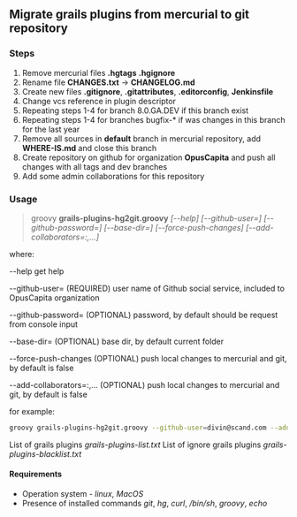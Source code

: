 ## Migrate grails plugins from mercurial to git repository

### Steps

1. Remove mercurial files **.hgtags** **.hgignore**
1. Rename file **CHANGES.txt** -> **CHANGELOG.md**
1. Create new files **.gitignore**, **.gitattributes**, **.editorconfig**, **Jenkinsfile**
1. Change vcs reference in plugin descriptor
1. Repeating steps 1-4 for branch 8.0.GA.DEV if this branch exist
1. Repeating steps 1-4 for branches bugfix-* if was changes in this branch for the last year
1. Remove all sources in **default** branch in mercurial repository, add **WHERE-IS.md** and close this branch
1. Create repository on github for organization **OpusCapita** and push all changes with all tags and dev branches
1. Add some admin collaborations for this repository


### Usage

> groovy **grails-plugins-hg2git.groovy**
  *[--help]*
  *[--github-user=<user>]*
  *[--github-password=<password>]*
  *[--base-dir=<path>]*
  *[--force-push-changes]*
  *[--add-collaborators=<user>:<role>,...]*
  
where:

  --help                                get help
  
  --github-user=<user>                  (REQUIRED) user name of Github social service, included to OpusCapita organization

  --github-password=<password>          (OPTIONAL) password, by default should be request from console input

  --base-dir=<path>                     (OPTIONAL) base dir, by default current folder

  --force-push-changes                  (OPTIONAL) push local changes to mercurial and git, by default is false

  --add-collaborators=<user>:<role>,... (OPTIONAL) push local changes to mercurial and git, by default is false


for example: 
```sh
groovy grails-plugins-hg2git.groovy --github-user=divin@scand.com --add-collaborators=asergeev-sc:admin --force-push-changes
```

List of grails plugins *grails-plugins-list.txt*
List of ignore grails plugins *grails-plugins-blacklist.txt*


#### Requirements

* Operation system - *linux*, *MacOS*
* Presence of installed commands *git*, *hg*, *curl*, */bin/sh*, *groovy*, *echo*